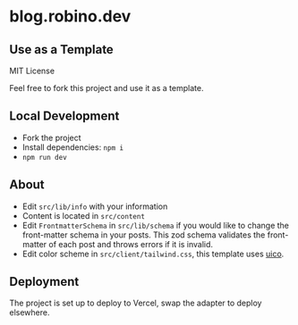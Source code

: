 # blog.robino.dev

## Use as a Template

MIT License

Feel free to fork this project and use it as a template.

## Local Development

- Fork the project
- Install dependencies: `npm i`
- `npm run dev`

## About

- Edit `src/lib/info` with your information
- Content is located in `src/content`
- Edit `FrontmatterSchema` in `src/lib/schema` if you would like to change the front-matter schema in your posts. This zod schema validates the front-matter of each post and throws errors if it is invalid.
- Edit color scheme in `src/client/tailwind.css`, this template uses [uico](https://uico.robino.dev).

## Deployment

The project is set up to deploy to Vercel, swap the adapter to deploy elsewhere.
